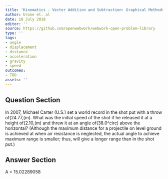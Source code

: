 ```yaml
---
title: 'Kinematics - Vector Addition and Subtraction: Graphical Methods'
author: Urone et. al
date: 10 July 2018
editor: ''
source: https://github.com/openwebwork/webwork-open-problem-library
type: ''
tags:
- angle
- displacement
- distance
- acceleration
- gravity
- speed
outcomes:
- TBD
assets: ''
---
```


## Question Section 

In 2007, Michael Carter (U.S.) set a world record in the shot put with a throw of(24.77,(m).
What was the initial speed of the shot if he released it at a height of(2.10,(m) and threw it at an angle of(38.0^circ) above the horizontal?
(Although the maximum distance for a projectile on level ground is achieved at  when air resistance is neglected, the actual angle to achieve maximum range is smaller; thus, will give a longer range than  in the shot put.)

## Answer Section

A = 15.02289058